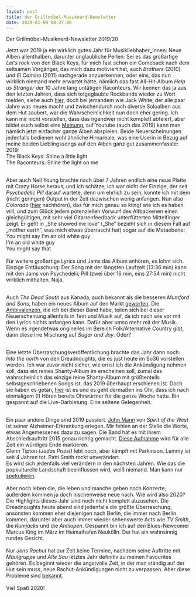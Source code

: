 ```yaml
---
layout: post
title: der Grillmöbel-Musiknerd-Newsletter
date: 2020-01-09 08:37:00
---
```


Der Grillmöbel-Musiknerd-Newsletter 2019/20

Jetzt war 2019 ja ein wirklich gutes Jahr für Musikliebhaber_innen: Neue Alben allenthalben, darunter unglaubliche Perlen: Sei es das großartige *Let‘s rock* von den Black Keys, für mich fast schon ein Comeback nach dem seltsamen Vorgänger, das mich dazu motiviert hat, auch *Brothers* (2010) und *El Camino* (2011) nachgerade anzuerkennen, oder eins, das nun wirklich niemand mehr erwartet hätte, nämlich das fast All-Hit-Album *Help us Stranger* der 10 Jahre lang untätigen Raconteurs. Wir kennen das ja aus den letzten Jahren, dass sich totgeglaubte Rockbands wieder zu Wort melden, siehe auch [hier](https://grillmoebel.github.io/2019/04/20/ninetysixth-post/), doch bei jemandem wie Jack White, der alle paar Jahre was neues macht und zwischendurch noch diverse Soloalben aus dem Hut zaubert, war die Wahrscheinlichkeit nun doch eher gering. Ich kann mir nicht vorstellen, dass das irgendwer nicht komplett abfeiert, aber bildet euch selbst eine [Meinung](https://www.youtube.com/watch?v=n5i7AWk26bA&list=OLAK5uy_nkwPsYPb1ZNlNATVqCSRG3dwXHNe9IVv4), auf Youtube (auch das 2019) kann man nämlich jetzt einfacher ganze Alben abspielen. Beide Neuerscheinungen jedenfalls bedienen wohl ähnliche Hirnareale, was eine Userin in Bezug auf meine beiden Lieblingssongs auf den Alben ganz gut zusammenfasste: <br>
2019:<br>
The Black Keys: Shine a little light <br>
The Raconteurs: Shine the light on me<br><br>

Aber auch Neil Young brachte nach über 7 Jahren endlich eine neue Platte mit Crazy Horse heraus, und ich schätze, ich war nicht der Einzige, der seit *Psychedelic Pill* darauf wartete, denn um ehrlich zu sein, konnte ich mit dem (nicht geringen) Output in der Zeit dazwischen wenig anfangen. Nun also *Colorado* ([hier](https://www.youtube.com/watch?v=UBdnIeZBEdQ&list=OLAK5uy_mMv1lnULgO9noUaI-BwkOpeQySzZLk1OE) nachhören), das für mich genau so klingt wie ich es haben will, und zum Glück jedem potenziellen Vorwurf des Altbackenen einen gleichgültigen, mit sehr viel Gitarrenfeedback unterfütterten Mittelfinger zeigt. Er geht in „She showed me love“ („She“ bezieht sich in diesem Fall auf „mother earth“, was mich etwas überrascht hat) sogar auf die Metaebene: <br>
You might say I'm an old white guy<br>
I'm an old white guy<br>
You might say that<br><br>
Für weitere großartige Lyrics und Jams das Album anhören, es lohnt sich. Einzige Enttäuschung: Der Song mit der längsten Laufzeit (13:36 min) kann mit den Jams von Psychedelic Pill (zwei über 16 min, eins 27:54 min) nicht wirklich mithalten. Naja.<br><br>

Auch *The Dead South* aus Kanada, auch bekannt als die besseren *Mumford and Sons*, haben ein neues Album auf den Markt [geworfen](https://www.youtube.com/watch?v=22iVnX9Fq_4&list=OLAK5uy_lPCe7lSb69xIz5_lu8MmAQ9ZDkciU5Eq4). Die [Ambivalenzen](https://grillmoebel.github.io/2019/04/21/ninetyseventh-post/), die ich bei dieser Band habe, teilen sich bei dieser Neuerscheinung allenfalls in Text und Musik auf, da ich nach wie vor mit den Lyrics nichts anfangen kann. Dafür aber umso mehr mit der Musik. Wenn es irgendetwas originelles im Bereich Folk/Alternative Country gibt, dann diese irre Mischung auf *Sugar and Joy*. Oder?<br><br>

Eine letzte Überraschungsveröffentlichung brachte das Jahr dann noch: *Into the north* von den Dreadnoughts, die es just heute im So36 vorstellen werden. Ich war zuvor nicht sicher, wie ernst ich die Ankündigung nehmen soll, dass ein reines Shanty-Album im erscheinen soll, zumal das wahrscheinlich das einzige reine Shanty-Album mit größtenteils selbstgeschriebenen Songs ist, das 2019 überhaupt erschienen ist. Doch sie haben es getan, [hier](https://thedreadnoughts.bandcamp.com/album/into-the-north) ist es und es geht dermaßen ins Ohr, dass ich nach einmaligem (!) Hören bereits Ohrwürmer für die ganze Woche hatte. Bin gespannt auf die Live-Darbietung. Eine seltene Gelegenheit.  <br><br>



Ein paar andere Dinge sind 2019 passiert. [John Mann](https://www.youtube.com/watch?v=pGz5Kyys-7A) von *Spirit of the West* ist seiner Alzheimer-Erkrankung erlegen. Mir fehlen an der Stelle die Worte, etwas Angemessenes dazu zu sagen. Die Band hat es mit ihrem Abschiedsauftritt 2015 genau richtig gemacht. [Diese Aufnahme](https://www.youtube.com/watch?v=dU-OrWker4E) wird für alle Zeit ein würdiges Ende markieren.<br>
Glenn Tipton *(Judas Priest)* lebt noch, aber kämpft mit Parkinson. Lemmy ist seit 4 Jahren tot. Patti Smith rockt unverändert.<br>
Es wird sich jedenfalls viel verändern in den nächsten Jahren. Wie das die popkulturelle Landschaft beeinflussen wird, weiß niemand. Man kann nur [spekulieren](https://grillmoebel.github.io/2019/12/12/twentyfirst-post/).<br><br>
Aber noch leben die, die leben und manche geben noch Konzerte; außerdem kommen ja doch nischenweise neue nach. Wie wird also 2020? Die Highlights dieses Jahr sind noch nicht komplett abzusehen. Die Dreadnoughts heute abend sind jedenfalls die größte Überraschung, ansonsten kommen eher diejenigen nach Berlin, die immer nach Berlin kommen, darunter aber auch immer wieder sehenswerte Acts wie *TV Smith*, die *Rumjacks* und die *Antilopen*. Gespannt bin ich auf den Blues-Newcomer Marcus King im März im Heimathafen Neukölln. Der hat ein wahnsinnig rundes Gesicht.
<br><br>
Nur *Jens Rachut* hat zur Zeit keine Termine, nachdem seine Auftritte mit *Maulgruppe* und *Alte Sau* letztes Jahr definitiv zu meinen Favourites gehören. Es beginnt wieder die angstvolle Zeit, in der man ständig auf der Hut sein muss, neue Rachut-Ankündigungen nicht zu verpassen. Aber diese Probleme sind [bekannt](https://grillmoebel.github.io/2019/09/01/seventh-post/).
<br><br>
Viel Spaß 2020! 
